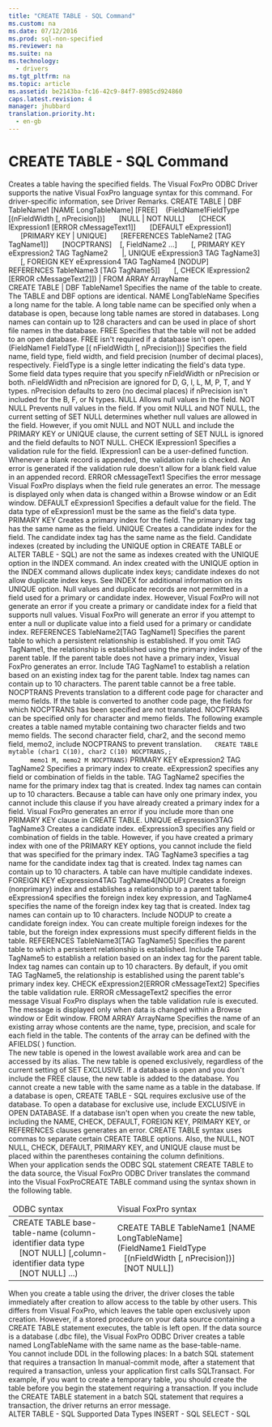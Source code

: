 ```yaml
---
title: "CREATE TABLE - SQL Command"
ms.custom: na
ms.date: 07/12/2016
ms.prod: sql-non-specified
ms.reviewer: na
ms.suite: na
ms.technology: 
  - drivers
ms.tgt_pltfrm: na
ms.topic: article
ms.assetid: be2143ba-fc16-42c9-84f7-8985cd924860
caps.latest.revision: 4
manager: jhubbard
translation.priority.ht: 
  - en-gb
---
```

# CREATE TABLE - SQL Command
<?xml version="1.0" encoding="utf-8"?>
<developerReferenceWithSyntaxDocument xmlns="http://ddue.schemas.microsoft.com/authoring/2003/5" xmlns:xlink="http://www.w3.org/1999/xlink" xmlns:xsi="http://www.w3.org/2001/XMLSchema-instance" xsi:schemaLocation="http://ddue.schemas.microsoft.com/authoring/2003/5 http://dduestorage.blob.core.windows.net/ddueschema/developer.xsd">
  <introduction>
    <para>Creates a table having the specified fields.</para>
    <para>The Visual FoxPro ODBC Driver supports the native Visual FoxPro language syntax for this command. For driver-specific information, see <legacyBold>Driver Remarks</legacyBold>.</para>
  </introduction>
  <syntaxSection>
    <legacySyntax>
CREATE TABLE | DBF <parameterReference>TableName1</parameterReference> [NAME <parameterReference>LongTableName</parameterReference>] [FREE]
   (<parameterReference>FieldName1FieldType </parameterReference>[(<parameterReference>nFieldWidth </parameterReference>[, <parameterReference>nPrecision</parameterReference>])]
      [NULL | NOT NULL] 
      [CHECK <parameterReference>lExpression1</parameterReference> [ERROR <parameterReference>cMessageText1</parameterReference>]]
      [DEFAULT <parameterReference>eExpression1</parameterReference>]
      [PRIMARY KEY | UNIQUE]
      [REFERENCES <parameterReference>TableName2</parameterReference> [TAG <parameterReference>TagName1</parameterReference>]]
      [NOCPTRANS]
   [, <parameterReference>FieldName2</parameterReference> ...]
      [, PRIMARY KEY <parameterReference>eExpression2</parameterReference> TAG <parameterReference>TagName2</parameterReference>
      |, UNIQUE <parameterReference>eExpression3</parameterReference> TAG <parameterReference>TagName3</parameterReference>]
      [, FOREIGN KEY <parameterReference>eExpression4</parameterReference> TAG <parameterReference>TagName4</parameterReference> [NODUP]
            REFERENCES <parameterReference>TableName3</parameterReference> [TAG <parameterReference>TagName5</parameterReference>]]
      [, CHECK <parameterReference>lExpression2</parameterReference> [ERROR <parameterReference>cMessageText2</parameterReference>]])
| FROM ARRAY <parameterReference>ArrayName</parameterReference></legacySyntax>
  </syntaxSection>
  <section>
    <title>Arguments</title>
    <content>
      <definitionTable>
        <definedTerm>CREATE TABLE | DBF <legacyItalic>TableName1</legacyItalic></definedTerm>
        <definition>
          <para>Specifies the name of the table to create. The TABLE and DBF options are identical.</para>
        </definition>
        <definedTerm>NAME <legacyItalic>LongTableName</legacyItalic></definedTerm>
        <definition>
          <para>Specifies a long name for the table. A long table name can be specified only when a database is open, because long table names are stored in databases.</para>
          <para>Long names can contain up to 128 characters and can be used in place of short file names in the database. </para>
        </definition>
        <definedTerm>FREE </definedTerm>
        <definition>
          <para>Specifies that the table will not be added to an open database. FREE isn't required if a database isn't open.</para>
        </definition>
        <definedTerm> <legacyItalic>(FieldName1 FieldType </legacyItalic>[( <legacyItalic>nFieldWidth </legacyItalic>[, <legacyItalic>nPrecision</legacyItalic>])] </definedTerm>
        <definition>
          <para>Specifies the field name, field type, field width, and field precision (number of decimal places), respectively.</para>
          <para>             <legacyItalic>FieldType</legacyItalic> is a single letter indicating the field's <legacyLink xlink:href="50b733dc-679a-4b10-bc5d-98bb474dead2">data type</legacyLink>. Some field data types require that you specify <legacyItalic>nFieldWidth </legacyItalic>or <legacyItalic>nPrecision</legacyItalic> or both.   </para>
          <para>             <legacyItalic>nFieldWidth </legacyItalic>and <legacyItalic>nPrecision</legacyItalic> are ignored for D, G, I, L, M, P, T, and Y types. <legacyItalic>nPrecision</legacyItalic> defaults to zero (no decimal places) if <legacyItalic>nPrecision</legacyItalic> isn't included for the B, F, or N types. </para>
        </definition>
        <definedTerm>NULL </definedTerm>
        <definition>
          <para>Allows null values in the field.</para>
        </definition>
        <definedTerm>NOT NULL </definedTerm>
        <definition>
          <para>Prevents null values in the field.</para>
          <para>If you omit NULL and NOT NULL, the current setting of SET NULL determines whether null values are allowed in the field. However, if you omit NULL and NOT NULL and include the PRIMARY KEY or UNIQUE clause, the current setting of SET NULL is ignored and the field defaults to NOT NULL. </para>
        </definition>
        <definedTerm>CHECK <legacyItalic>lExpression1</legacyItalic></definedTerm>
        <definition>
          <para>Specifies a validation rule for the field. <legacyItalic>lExpression1</legacyItalic> can be a user-defined function. Whenever a blank record is appended, the validation rule is checked. An error is generated if the validation rule doesn't allow for a blank field value in an appended record.</para>
        </definition>
        <definedTerm>ERROR <legacyItalic>cMessageText1</legacyItalic></definedTerm>
        <definition>
          <para>Specifies the error message Visual FoxPro displays when the field rule generates an error. The message is displayed only when data is changed within a Browse window or an Edit window.</para>
        </definition>
        <definedTerm>DEFAULT <legacyItalic>eExpression1</legacyItalic></definedTerm>
        <definition>
          <para>Specifies a default value for the field. The data type of <legacyItalic>eExpression1 </legacyItalic>must be the same as the field's data type.</para>
        </definition>
        <definedTerm>PRIMARY KEY </definedTerm>
        <definition>
          <para>Creates a primary index for the field. The primary index tag has the same name as the field.</para>
        </definition>
        <definedTerm>UNIQUE </definedTerm>
        <definition>
          <para>Creates a candidate index for the field. The candidate index tag has the same name as the field.</para>
          <alert class="note">
            <para>Candidate indexes (created by including the UNIQUE option in CREATE TABLE or ALTER TABLE - SQL) are not the same as indexes created with the UNIQUE option in the INDEX command. An index created with the UNIQUE option in the INDEX command allows duplicate index keys; candidate indexes do not allow duplicate index keys. See <legacyLink xlink:href="694e8cf5-2f69-4001-9c1e-b735a4da3aff">INDEX</legacyLink> for additional information on its UNIQUE option.</para>
          </alert>
          <para>Null values and duplicate records are not permitted in a field used for a primary or candidate index. However, Visual FoxPro will not generate an error if you create a primary or candidate index for a field that supports null values. Visual FoxPro will generate an error if you attempt to enter a null or duplicate value into a field used for a primary or candidate index. </para>
        </definition>
        <definedTerm>REFERENCES <legacyItalic>TableName2</legacyItalic>[TAG <legacyItalic>TagName1</legacyItalic>] </definedTerm>
        <definition>
          <para>Specifies the parent table to which a persistent relationship is established. If you omit TAG <legacyItalic>TagName1</legacyItalic>, the relationship is established using the primary index key of the parent table. If the parent table does not have a primary index, Visual FoxPro generates an error.</para>
          <para>Include TAG <legacyItalic>TagName1</legacyItalic> to establish a relation based on an existing index tag for the parent table. Index tag names can contain up to 10 characters.   </para>
          <para>The parent table cannot be a free table. </para>
        </definition>
        <definedTerm>NOCPTRANS </definedTerm>
        <definition>
          <para>Prevents translation to a different code page for character and memo fields. If the table is converted to another code page, the fields for which NOCPTRANS has been specified are not translated. NOCPTRANS can be specified only for character and memo fields.</para>
          <para>The following example creates a table named mytable containing two character fields and two memo fields. The second character field, char2, and the second memo field, memo2, include NOCPTRANS to prevent translation.   </para>
          <code>   CREATE TABLE mytable (char1 C(10), char2 C(10) NOCPTRANS,;
      memo1 M, memo2 M NOCPTRANS)</code>
        </definition>
        <definedTerm>PRIMARY KEY <legacyItalic>eExpression2 </legacyItalic>TAG <legacyItalic>TagName2</legacyItalic></definedTerm>
        <definition>
          <para>Specifies a primary index to create. <legacyItalic>eExpression2</legacyItalic> specifies any field or combination of fields in the table. TAG <legacyItalic>TagName2 s</legacyItalic>pecifies the name for the primary index tag that is created. Index tag names can contain up to 10 characters.</para>
          <para>Because a table can have only one primary index, you cannot include this clause if you have already created a primary index for a field. Visual FoxPro generates an error if you include more than one PRIMARY KEY clause in CREATE TABLE. </para>
        </definition>
        <definedTerm>UNIQUE <legacyItalic>eExpression3</legacyItalic>TAG <legacyItalic>TagName3</legacyItalic></definedTerm>
        <definition>
          <para>Creates a candidate index. <legacyItalic>eExpression3</legacyItalic> specifies any field or combination of fields in the table. However, if you have created a primary index with one of the PRIMARY KEY options, you cannot include the field that was specified for the primary index. TAG <legacyItalic>TagName3 s</legacyItalic>pecifies a tag name for the candidate index tag that is created. Index tag names can contain up to 10 characters.</para>
          <para>A table can have multiple candidate indexes. </para>
        </definition>
        <definedTerm>FOREIGN KEY <legacyItalic>eExpression4</legacyItalic>TAG <legacyItalic>TagName4</legacyItalic>[NODUP] </definedTerm>
        <definition>
          <para>Creates a foreign (nonprimary) index and establishes a relationship to a parent table. <legacyItalic>eExpression4</legacyItalic> specifies the foreign index key expression, and <legacyItalic>TagName4</legacyItalic> specifies the name of the foreign index key tag that is created<legacyItalic>.</legacyItalic> Index tag names can contain up to 10 characters. Include NODUP to create a candidate foreign index.</para>
          <para>You can create multiple foreign indexes for the table, but the foreign index expressions must specify different fields in the table. </para>
        </definition>
        <definedTerm>REFERENCES <legacyItalic>TableName3</legacyItalic>[TAG <legacyItalic>TagName5</legacyItalic>] </definedTerm>
        <definition>
          <para>Specifies the parent table to which a persistent relationship is established. Include TAG <legacyItalic>TagName5</legacyItalic> to establish a relation based on an index tag for the parent table. Index tag names can contain up to 10 characters. By default, if you omit TAG <legacyItalic>TagName5,</legacyItalic> the relationship is established using the parent table's primary index key.</para>
        </definition>
        <definedTerm>CHECK <legacyItalic>eExpression2</legacyItalic>[ERROR <legacyItalic>cMessageText2</legacyItalic>] </definedTerm>
        <definition>
          <para>Specifies the table validation rule. ERROR <legacyItalic>cMessageText2</legacyItalic> specifies the error message Visual FoxPro displays when the table validation rule is executed. The message is displayed only when data is changed within a Browse window or Edit window.</para>
        </definition>
        <definedTerm>FROM ARRAY <legacyItalic>ArrayName</legacyItalic></definedTerm>
        <definition>
          <para>Specifies the name of an existing array whose contents are the name, type, precision, and scale for each field in the table. The contents of the array can be defined with the <legacyBold>AFIELDS</legacyBold>( ) function.</para>
        </definition>
      </definitionTable>
    </content>
  </section>
  <languageReferenceRemarks>
    <content>
      <para>The new table is opened in the lowest available work area and can be accessed by its alias. The new table is opened exclusively, regardless of the current setting of SET EXCLUSIVE.</para>
      <para>If a database is open and you don't include the FREE clause, the new table is added to the database. You cannot create a new table with the same name as a table in the database.</para>
      <para>If a database is open, CREATE TABLE - SQL requires exclusive use of the database. To open a database for exclusive use, include EXCLUSIVE in OPEN DATABASE.</para>
      <para>If a database isn't open when you create the new table, including the NAME, CHECK, DEFAULT, FOREIGN KEY, PRIMARY KEY, or REFERENCES clauses generates an error.</para>
      <alert class="note">
        <para>CREATE TABLE syntax uses commas to separate certain CREATE TABLE options. Also, the NULL, NOT NULL, CHECK, DEFAULT, PRIMARY KEY, and UNIQUE clause must be placed within the parentheses containing the column definitions.</para>
      </alert>
    </content>
  </languageReferenceRemarks>
  <section>
    <title>Driver Remarks</title>
    <content>
      <para>When your application sends the ODBC SQL statement CREATE TABLE to the data source, the Visual FoxPro ODBC Driver translates the command into the Visual FoxProCREATE TABLE command using the syntax shown in the following table.</para>
      <table xmlns:caps="http://schemas.microsoft.com/build/caps/2013/11">
        <thead>
          <tr>
            <TD>
              <para>ODBC syntax</para>
            </TD>
            <TD>
              <para>Visual FoxPro syntax</para>
            </TD>
          </tr>
        </thead>
        <tbody>
          <tr>
            <TD>
              <para>CREATE TABLE <legacyItalic>base-table-name</legacyItalic> </para>
              <para>(<legacyItalic>column-identifier data type</legacyItalic> </para>
              <para>   [NOT NULL] </para>
              <para>[,<legacyItalic>column-identifier data type</legacyItalic> </para>
              <para>   [NOT NULL] ...)</para>
            </TD>
            <TD>
              <para>CREATE TABLE <legacyItalic>TableName1</legacyItalic> [NAME <legacyItalic>LongTableName</legacyItalic>] </para>
              <para>(<legacyItalic>FieldName1</legacyItalic> <legacyItalic>FieldType</legacyItalic>  </para>
              <para>   [(<legacyItalic>nFieldWidth</legacyItalic> [, <legacyItalic>nPrecision</legacyItalic>])] </para>
              <para>   [NOT NULL])</para>
            </TD>
          </tr>
        </tbody>
      </table>
      <para>When you create a table using the driver, the driver closes the table immediately after creation to allow access to the table by other users. This differs from Visual FoxPro, which leaves the table open exclusively upon creation. However, if a stored procedure on your data source containing a CREATE TABLE statement executes, the table is left open.</para>
      <para>If the data source is a database (.dbc file), the Visual FoxPro ODBC Driver creates a table named <legacyItalic>LongTableName</legacyItalic> with the same name as the <legacyItalic>base-table-name</legacyItalic>.</para>
    </content>
    <sections>
      <section>
        <title>Using Data Definition Language (DDL)</title>
        <content>
          <para>You cannot include DDL in the following places:  </para>
          <list class="bullet">
            <listItem>
              <para>In a batch SQL statement that requires a transaction</para>
            </listItem>
            <listItem>
              <para>In manual-commit mode, after a statement that required a transaction, unless your application first calls <legacyBold>SQLTransact</legacyBold>.</para>
            </listItem>
          </list>
          <para>For example, if you want to create a temporary table, you should create the table before you begin the statement requiring a transaction. If you include the CREATE TABLE statement in a batch SQL statement that requires a transaction, the driver returns an error message.</para>
        </content>
      </section>
    </sections>
  </section>
  <relatedTopics>
<link xlink:href="3a01a291-f4d9-43bc-a725-5a95546ff364">ALTER TABLE - SQL</link>
<link xlink:href="ab529cc6-d157-4b35-b6f9-6ffd09af098c">Supported Data Types</link>
<link xlink:href="9b648198-349f-46f6-b869-13d129945971">INSERT - SQL</link>
<link xlink:href="2149c3ca-3a71-446d-8d53-3d056e2f301a">SELECT - SQL</link>
</relatedTopics>
</developerReferenceWithSyntaxDocument>